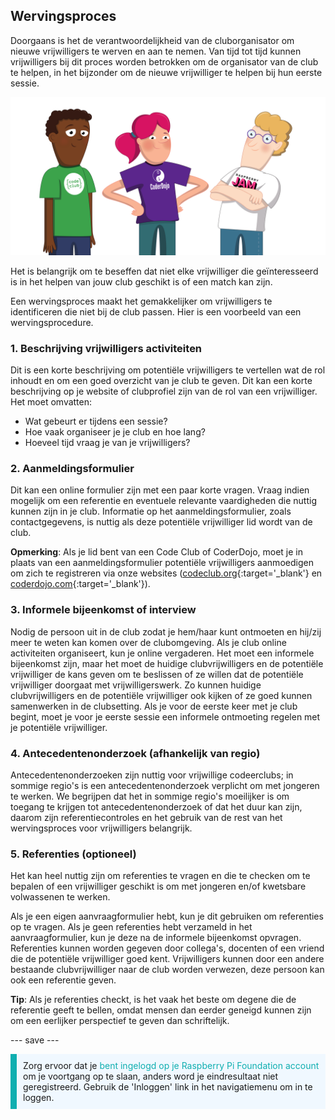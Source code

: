 ## Wervingsproces

Doorgaans is het de verantwoordelijkheid van de cluborganisator om nieuwe vrijwilligers te werven en aan te nemen. Van tijd tot tijd kunnen vrijwilligers bij dit proces worden betrokken om de organisator van de club te helpen, in het bijzonder om de nieuwe vrijwilliger te helpen bij hun eerste sessie.

![Drie staande vrijwilligers.](images/2-RPF-Volunteers.png)

Het is belangrijk om te beseffen dat niet elke vrijwilliger die geïnteresseerd is in het helpen van jouw club geschikt is of een match kan zijn.

Een wervingsproces maakt het gemakkelijker om vrijwilligers te identificeren die niet bij de club passen. Hier is een voorbeeld van een wervingsprocedure.

### 1. Beschrijving vrijwilligers activiteiten


Dit is een korte beschrijving om potentiële vrijwilligers te vertellen wat de rol inhoudt en om een goed overzicht van je club te geven. Dit kan een korte beschrijving op je website of clubprofiel zijn van de rol van een vrijwilliger. Het moet omvatten:

* Wat gebeurt er tijdens een sessie?
* Hoe vaak organiseer je je club en hoe lang?
* Hoeveel tijd vraag je van je vrijwilligers?

### 2. Aanmeldingsformulier

Dit kan een online formulier zijn met een paar korte vragen. Vraag indien mogelijk om een referentie en eventuele relevante vaardigheden die nuttig kunnen zijn in je club. Informatie op het aanmeldingsformulier, zoals contactgegevens, is nuttig als deze potentiële vrijwilliger lid wordt van de club.

**Opmerking**: Als je lid bent van een Code Club of CoderDojo, moet je in plaats van een aanmeldingsformulier potentiële vrijwilligers aanmoedigen om zich te registreren via onze websites ([codeclub.org](https://codeclub.org){:target='_blank'} en [coderdojo.com](https://coderdojo.com){:target='_blank'}).

### 3. Informele bijeenkomst of interview

Nodig de persoon uit in de club zodat je hem/haar kunt ontmoeten en hij/zij meer te weten kan komen over de clubomgeving. Als je club online activiteiten organiseert, kun je online vergaderen. Het moet een informele bijeenkomst zijn, maar het moet de huidige clubvrijwilligers en de potentiële vrijwilliger de kans geven om te beslissen of ze willen dat de potentiële vrijwilliger doorgaat met vrijwilligerswerk. Zo kunnen huidige clubvrijwilligers en de potentiële vrijwilliger ook kijken of ze goed kunnen samenwerken in de clubsetting. Als je voor de eerste keer met je club begint, moet je voor je eerste sessie een informele ontmoeting regelen met je potentiële vrijwilliger.

### 4. Antecedentenonderzoek (afhankelijk van regio)

Antecedentenonderzoeken zijn nuttig voor vrijwillige codeerclubs; in sommige regio's is een antecedentenonderzoek verplicht om met jongeren te werken. We begrijpen dat het in sommige regio's moeilijker is om toegang te krijgen tot antecedentenonderzoek of dat het duur kan zijn, daarom zijn referentiecontroles en het gebruik van de rest van het wervingsproces voor vrijwilligers belangrijk.

### 5. Referenties (optioneel)

Het kan heel nuttig zijn om referenties te vragen en die te checken om te bepalen of een vrijwilliger geschikt is om met jongeren en/of kwetsbare volwassenen te werken.

Als je een eigen aanvraagformulier hebt, kun je dit gebruiken om referenties op te vragen. Als je geen referenties hebt verzameld in het aanvraagformulier, kun je deze na de informele bijeenkomst opvragen. Referenties kunnen worden gegeven door collega's, docenten of een vriend die de potentiële vrijwilliger goed kent. Vrijwilligers kunnen door een andere bestaande clubvrijwilliger naar de club worden verwezen, deze persoon kan ook een referentie geven.

**Tip**: Als je referenties checkt, is het vaak het beste om degene die de referentie geeft te bellen, omdat mensen dan eerder geneigd kunnen zijn om een eerlijker perspectief te geven dan schriftelijk.

--- save ---

<p style="border-left: solid; border-width:10px; border-color: #0faeb0; background-color: aliceblue; padding: 10px;">
Zorg ervoor dat je <span style="color: #0faeb0">bent ingelogd op je Raspberry Pi Foundation account</span> om je voortgang op te slaan, anders word je eindresultaat niet geregistreerd. Gebruik de 'Inloggen' link in het navigatiemenu om in te loggen.
</p>
